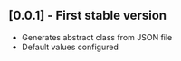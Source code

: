 ## [0.0.1] - First stable version

- Generates abstract class from JSON file
- Default values configured
